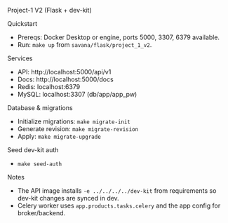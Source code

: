 Project-1 V2 (Flask + dev-kit)

Quickstart

- Prereqs: Docker Desktop or engine, ports 5000, 3307, 6379 available.
- Run: `make up` from `savana/flask/project_1_v2`.

Services

- API: http://localhost:5000/api/v1
- Docs: http://localhost:5000/docs
- Redis: localhost:6379
- MySQL: localhost:3307 (db/app/app_pw)

Database & migrations

- Initialize migrations: `make migrate-init`
- Generate revision: `make migrate-revision`
- Apply: `make migrate-upgrade`

Seed dev-kit auth

- `make seed-auth`

Notes

- The API image installs `-e ../../../../dev-kit` from requirements so dev-kit changes are synced in dev.
- Celery worker uses `app.products.tasks.celery` and the app config for broker/backend.
